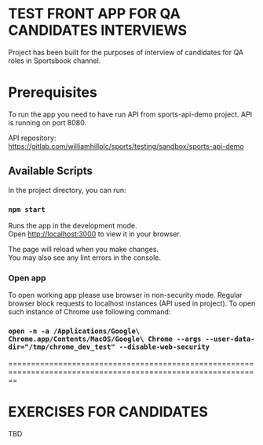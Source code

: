 # TEST FRONT APP FOR QA CANDIDATES INTERVIEWS 

Project has been built for the purposes of interview of candidates for QA roles in Sportsbook channel.

# Prerequisites 
To run the app you need to have run API from sports-api-demo project. 
API is running on port 8080.

API repository: https://gitlab.com/williamhillplc/sports/testing/sandbox/sports-api-demo

## Available Scripts

In the project directory, you can run:

### `npm start`

Runs the app in the development mode.\
Open [http://localhost:3000](http://localhost:3000) to view it in your browser.

The page will reload when you make changes.\
You may also see any lint errors in the console.

### Open app

To open working app please use browser in non-security mode. Regular browser block requests to localhost instances (API used in project).
To open such instance of Chrome use following command:

### `open -n -a /Applications/Google\ Chrome.app/Contents/MacOS/Google\ Chrome --args --user-data-dir="/tmp/chrome_dev_test" --disable-web-security`

==============================================================================================================

# EXERCISES FOR CANDIDATES

TBD
